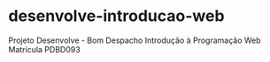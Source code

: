 # desenvolve-introducao-web
Projeto Desenvolve - Bom Despacho
Introdução à Programação Web
Matrícula PDBD093
